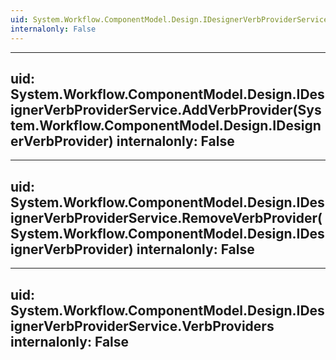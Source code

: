 ```yaml
---
uid: System.Workflow.ComponentModel.Design.IDesignerVerbProviderService
internalonly: False
---
```


---
uid: System.Workflow.ComponentModel.Design.IDesignerVerbProviderService.AddVerbProvider(System.Workflow.ComponentModel.Design.IDesignerVerbProvider)
internalonly: False
---

---
uid: System.Workflow.ComponentModel.Design.IDesignerVerbProviderService.RemoveVerbProvider(System.Workflow.ComponentModel.Design.IDesignerVerbProvider)
internalonly: False
---

---
uid: System.Workflow.ComponentModel.Design.IDesignerVerbProviderService.VerbProviders
internalonly: False
---
